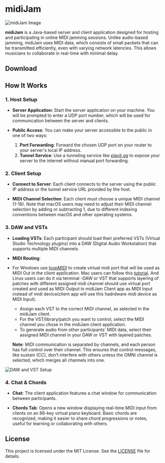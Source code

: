# midiJam

![midiJam Image](https://github.com/user-attachments/assets/3fe4626b-65b7-4d59-a3c6-9cbb13ac3171)

**midiJam** is a Java-based server and client application designed for hosting and participating in online MIDI jamming sessions. Unlike audio-based jamming, midiJam uses MIDI data, which consists of small packets that can be transmitted efficiently, even with varying network latencies. This allows musicians to collaborate in real-time with minimal delay.

## Download

## How It Works

### 1. Host Setup

- **Server Application**: Start the server application on your machine. You will be prompted to enter a UDP port number, which will be used for communication between the server and clients.
  
- **Public Access**: You can make your server accessible to the public in one of two ways:
  1. **Port Forwarding**: Forward the chosen UDP port on your router to your server's local IP address.
  2. **Tunnel Service**: Use a tunneling service like [playit.gg](https://playit.gg) to expose your server to the internet without manual port forwarding.

### 2. Client Setup

- **Connect to Server**: Each client connects to the server using the public IP address or the tunnel service URL provided by the host.
  
- **MIDI Channel Selection**: Each client must choose a unique MIDI channel (1-16). Note that macOS users may need to adjust their MIDI channel selection by adding or subtracting 1, due to different indexing conventions between macOS and other operating systems.

### 3. DAW and VSTs

- **Loading VSTs**: Each participant should load their preferred VSTs (Virtual Studio Technology plugins) into a DAW (Digital Audio Workstation) that supports multiple MIDI channels.
  
- **MIDI Routing**:
- For Windows use [loopMIDI](https://www.tobias-erichsen.de/software/loopmidi.html) to create virtual midi port that will be used as MIDI Out in the client application. Mac users can follow this [tutorial](https://www.youtube.com/watch?v=IcOA8gHDkgI). And Linux users can do it via terminal
  -DAW or VST that supports layering of patches with different assigned midi channel should use virtual port created and used as MIDI Output in midiJam Client app as MIDI Input instead of midi device(client app will use this hadrdware midi device as MIDI Input).
  - Assign each VST to the correct MIDI channel, as selected in the midiJam client.
  - For the VST/library/patch you want to control, select the MIDI channel you chose in the midiJam client application.
  - To generate audio from other participants' MIDI data, select their assigned MIDI channel in your DAW or VST with layered patches.
  
  **Note**: MIDI communication is separated by channels, and each person has full control over their channel. This ensures that control messages, like sustain (CC), don’t interfere with others unless the OMNI channel is selected, which merges all channels into one.

![DAW and VST Setup](https://github.com/user-attachments/assets/9be1cee9-abd9-4ff5-b094-192452312b86)

### 4. Chat & Chords

- **Chat**: The client application features a chat window for communication between participants.
  
- **Chords Tab**: Opens a new window displaying real-time MIDI input from clients on an 88-key virtual piano keyboard. Basic chords are recognized, making it easier to share chord progressions or notes, useful for learning or collaborating with others.

## License

This project is licensed under the MIT License. See the [LICENSE](LICENSE) file for details.
